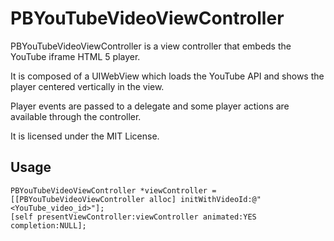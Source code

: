 # PBYouTubeVideoViewController
PBYouTubeVideoViewController is a view controller that embeds the YouTube iframe HTML 5 player.

It is composed of a UIWebView which loads the YouTube API and shows the player centered vertically in the view.

Player events are passed to a delegate and some player actions are available through the controller.

It is licensed under the MIT License.
## Usage
```objc
PBYouTubeVideoViewController *viewController = [[PBYouTubeVideoViewController alloc] initWithVideoId:@"<YouTube_video_id>"];
[self presentViewController:viewController animated:YES completion:NULL];
```
